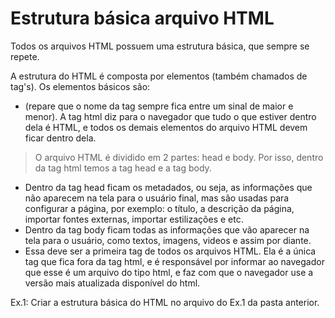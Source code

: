# Estrutura básica arquivo HTML

Todos os arquivos HTML possuem uma estrutura básica, que sempre se repete.

A estrutura do HTML é composta por elementos (também chamados de tag's). Os elementos básicos são:
  - <html></html> (repare que o nome da tag sempre fica entre um sinal de maior e menor). A tag html diz para o navegador que tudo o que estiver dentro dela é HTML, e todos os demais elementos do arquivo HTML devem ficar dentro dela.

  > O arquivo HTML é dividido em 2 partes: head e body. Por isso, dentro da tag html temos a tag head e a tag body.

  - <head></head> Dentro da tag head ficam os metadados, ou seja, as informações que não aparecem na tela para o usuário final, mas são usadas para configurar a página, por exemplo: o título, a descrição da página, importar fontes externas, importar estilizações e etc.

  - <body></body> Dentro da tag body ficam todas as informações que vão aparecer na tela para o usuário, como textos, imagens, videos e assim por diante.

  - <!DOCTYPE html> Essa deve ser a primeira tag de todos os arquivos HTML. Ela é a única tag que fica fora da tag html, e é responsável por informar ao navegador que esse é um arquivo do tipo html, e faz com que o navegador use a versão mais atualizada disponível do html.


  Ex.1: Criar a estrutura básica do HTML no arquivo do Ex.1 da pasta anterior.


  